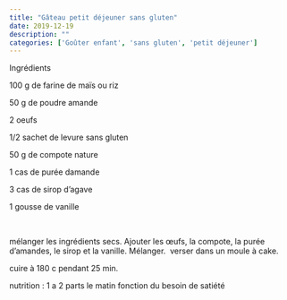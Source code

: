 ```yaml
---
title: "Gâteau petit déjeuner sans gluten"
date: 2019-12-19
description: ""
categories: ['Goûter enfant', 'sans gluten', 'petit déjeuner']
---
```


              
                              
Ingr&eacute;dients&nbsp;

100 g de farine de ma&iuml;s ou riz

50 g de poudre amande&nbsp;

2 oeufs

1/2 sachet de levure sans gluten

50 g de compote nature

1 cas de pur&eacute;e damande

3 cas de sirop d&rsquo;agave&nbsp;

1 gousse de vanille

&nbsp;

m&eacute;langer les ingr&eacute;dients secs. Ajouter les &oelig;ufs, la compote, la pur&eacute;e d&rsquo;amandes, le sirop et la vanille. M&eacute;langer.&nbsp;
verser dans un moule &agrave; cake.

cuire &agrave; 180 c pendant 25 min.

nutrition : 1 a 2 parts le matin fonction du besoin de sati&eacute;t&eacute;&nbsp;


                          
